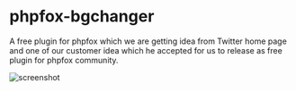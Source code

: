 phpfox-bgchanger
================

A free plugin for phpfox which we are getting idea from Twitter home page and one of our customer idea which he accepted for us to release as free plugin for phpfox community.

![screenshot](http://storage-ceofox-9446b9f4.s3.amazonaws.com/images/temporary/bgchanger.jpg)
